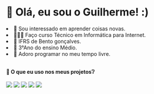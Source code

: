 <h1>👋 Olá, eu sou o Guilherme! :)</h1> 
<li>
  👀 Sou interessado em aprender coisas novas.<br> 
</li>
<li>
  👩🏻‍💻 Faço curso Técnico em Informática para Internet. <br>
</li>
<li>
  📌 IFRS de Bento gonçalves.
</li>
<li>
  📖 3°Ano do ensino Médio. <br>
</li>
<li>
  💖 Adoro programar no meu tempo livre. <br><br>
</li>

<b>🧠 O que eu uso nos meus projetos❔</b> <br><br>
	<img src="https://img.shields.io/badge/HTML5-E34F26?style=for-the-badge&logo=html5&logoColor=white"></img>
  <img src="https://img.shields.io/badge/CSS3-1572B6?style=for-the-badge&logo=css3&logoColor=white"></img>
  <img src="https://img.shields.io/badge/PHP-777BB4?style=for-the-badge&logo=php&logoColor=white"></img>
  <img src="https://img.shields.io/badge/JavaScript-F7DF1E?style=for-the-badge&logo=javascript&logoColor=black"></img>
  <img src="https://img.shields.io/badge/MySQL-005C84?style=for-the-badge&logo=mysql&logoColor=white"></img>
<!---
GuilhermeGuerraCortelini/GuilhermeGuerraCortelini is a ✨ special ✨ repository because its `README.md` (this file) appears on your GitHub profile.
You can click the Preview link to take a look at your changes.
--->
